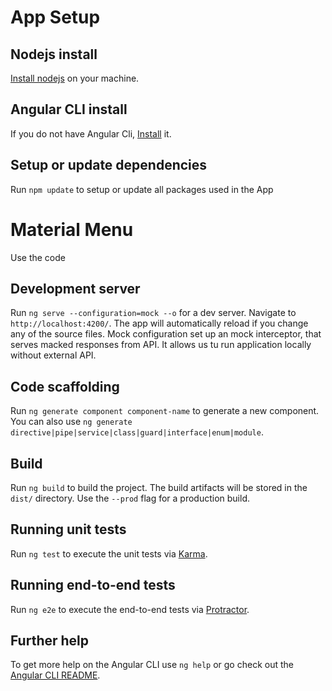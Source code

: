 # App Setup

## Nodejs install
[Install nodejs](https://nodejs.org/en/download/) on your machine.

## Angular CLI install
If you do not have Angular Cli, [Install](https://cli.angular.io/) it.

## Setup or update dependencies
Run `npm update` to setup or update all packages used in the App

# Material Menu
Use the code

## Development server

Run `ng serve --configuration=mock --o` for a dev server. Navigate to `http://localhost:4200/`. The app will automatically reload if you change any of the source files. 
Mock configuration set up an mock interceptor, that serves macked responses from API. It allows us tu run application locally without external API.

## Code scaffolding

Run `ng generate component component-name` to generate a new component. You can also use `ng generate directive|pipe|service|class|guard|interface|enum|module`.

## Build

Run `ng build` to build the project. The build artifacts will be stored in the `dist/` directory. Use the `--prod` flag for a production build.

## Running unit tests

Run `ng test` to execute the unit tests via [Karma](https://karma-runner.github.io).

## Running end-to-end tests

Run `ng e2e` to execute the end-to-end tests via [Protractor](http://www.protractortest.org/).

## Further help

To get more help on the Angular CLI use `ng help` or go check out the [Angular CLI README](https://github.com/angular/angular-cli/blob/master/README.md).
